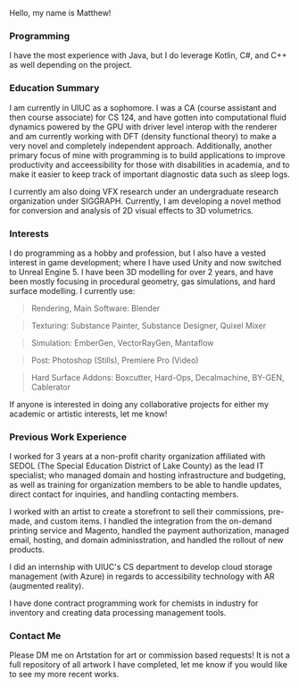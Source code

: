 Hello, my name is Matthew!

### Programming

I have the most experience with Java, but I do leverage Kotlin, C#, and C++ as well depending on the project.

### Education Summary

I am currently in UIUC as a sophomore. I was a CA (course assistant and then course associate) for CS 124, and have gotten into computational fluid dynamics powered by the GPU with driver level interop with the renderer and am currently working with DFT (density functional theory) to make a very novel and completely independent approach. Additionally, another primary focus of mine with programming is to build applications to improve productivity and acceessibility for those with disabilities in academia, and to make it easier to keep track of important diagnostic data such as sleep logs.

I currently am also doing VFX research under an undergraduate research organization under SIGGRAPH. Currently, I am developing a novel method for conversion and analysis of 2D visual effects to 3D volumetrics.

### Interests

I do programming as a hobby and profession, but I also have a vested interest in game development; where I have used Unity and now switched to Unreal Engine 5. I have been 3D modelling for over 2 years, and have been mostly focusing in procedural geometry, gas simulations, and hard surface modelling. I currently use:

>Rendering, Main Software: Blender

>Texturing: Substance Painter, Substance Designer, Quixel Mixer

>Simulation: EmberGen, VectorRayGen, Mantaflow

>Post: Photoshop (Stills), Premiere Pro (Video)

>Hard Surface Addons: Boxcutter, Hard-Ops, Decalmachine, BY-GEN, Cablerator

If anyone is interested in doing any collaborative projects for either my academic or artistic interests, let me know!

### Previous Work Experience

I worked for 3 years at a non-profit charity organization affiliated with SEDOL (The Special Education District of Lake County) as the lead IT specialist; who managed domain and hosting infrastructure and budgeting, as well as training for organization members to be able to handle updates, direct contact for inquiries, and handling contacting members.

I worked with an artist to create a storefront to sell their commissions, pre-made, and custom items. I handled the integration from the on-demand printing service and Magento, handled the payment authorization, managed email, hosting, and domain adminisstration, and handled the rollout of new products.

I did an internship with UIUC's CS department to develop cloud storage management (with Azure) in regards to accessibility technology with AR (augmented reality).

I have done contract programming work for chemists in industry for inventory and creating data processing management tools.

### Contact Me

Please DM me on Artstation for art or commission based requests! It is not a full repository of all artwork I have completed, let me know if you would like to see my more recent works.
